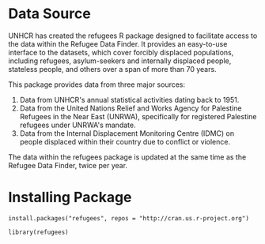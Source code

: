 # Data Source
UNHCR has created the refugees R package designed to facilitate access to the data within the Refugee Data Finder. It provides an easy-to-use interface to the datasets, which cover forcibly displaced populations, including refugees, asylum-seekers and internally displaced people, stateless people, and others over a span of more than 70 years.

This package provides data from three major sources:
1. Data from UNHCR's annual statistical activities dating back to 1951.
2. Data from the United Nations Relief and Works Agency for Palestine Refugees in the Near East (UNRWA), specifically for registered Palestine refugees under UNRWA's mandate.
3. Data from the Internal Displacement Monitoring Centre (IDMC) on people displaced within their country due to conflict or violence.

The data within the refugees package is updated at the same time as the Refugee Data Finder, twice per year.

# Installing Package
```
install.packages("refugees", repos = "http://cran.us.r-project.org")

library(refugees)
```